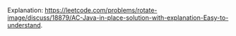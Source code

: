 Explanation: https://leetcode.com/problems/rotate-image/discuss/18879/AC-Java-in-place-solution-with-explanation-Easy-to-understand.